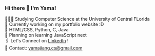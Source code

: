 ### Hi there 👋 I'm Yama! 

👩🏻‍💻 Studying Computer Science at the University of Central FLorida <br/>
🔭 Currently working on my portfolio website :D<br/>
🌷 HTML/CSS, Python, C, Java <br/>
🌱 Planning on learning JavaScript next <br/>
🖇️ Let's Connect on [LinkedIn](https://linkedin.com/in/yamajiang) ! <br/>
💌 Contact: yamajiang.cs@gmail.com <br/>


